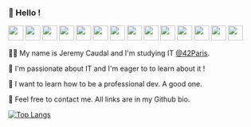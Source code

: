 ### 👋  Hello !
<p float="left">
  <img src="https://github.githubassets.com/images/modules/logos_page/GitHub-Mark.png" width="30px" height="30px" />
  <img src="https://ublu.fr/wp-content/uploads/2018/04/Logo-42.png" width="30px" height="30px" />
  <img src="https://upload.wikimedia.org/wikipedia/commons/thumb/1/18/C_Programming_Language.svg/1200px-C_Programming_Language.svg.png" width="30px" height="30px">
  <img src="https://upload.wikimedia.org/wikipedia/commons/thumb/1/18/ISO_C%2B%2B_Logo.svg/1200px-ISO_C%2B%2B_Logo.svg.png" width="30px" height="30px">
  <img src="https://cdn.iconscout.com/icon/free/png-512/typescript-1174965.png" width="30px" height="30px">
  <img src="https://user-images.githubusercontent.com/8083855/30329899-bffb884c-97e4-11e7-8b93-f8e4bed7338a.png" width="30px" height="30px">
  <img src="https://upload.wikimedia.org/wikipedia/commons/thumb/9/9a/Visual_Studio_Code_1.35_icon.svg/1024px-Visual_Studio_Code_1.35_icon.svg.png" width="30px" height="30px">
  <img src="https://upload.wikimedia.org/wikipedia/commons/thumb/1/18/ISO_C%2B%2B_Logo.svg/1200px-ISO_C%2B%2B_Logo.svg.png" width="30px" height="30px">
  <img src="https://defkey.com/content/images/program/tmux-2019-10-24_12-24-21-icon-resized.png" width="30px" height="30px">
  <img src="https://seeklogo.com/images/D/discord-icon-new-2021-logo-09772BF096-seeklogo.com.png" width="30px" height="30px">
  <img src="https://cdn.iconscout.com/icon/free/png-512/vue-282497.png" width="30px" height="30px">
  <img src="https://pbs.twimg.com/profile_images/1364407680488468481/aXfhJRe6_400x400.jpg" width="30px" height="30px">
  <img src="https://cdn.icon-icons.com/icons2/2108/PNG/512/raspberry_pi_icon_130847.png" width="30px" height="30px">
  <img src="https://cdn.icon-icons.com/icons2/1508/PNG/512/python_104451.png" width="30px" height="30px">
</p>

🙋‍♂️ My name is Jeremy Caudal and I'm studying IT [@42Paris](42.fr).

🌱 I'm passionate about IT and I'm eager to to learn about it !

🤔 I want to learn how to be a professional dev. A good one.

💬 Feel free to contact me. All links are in my Github bio.

[![Top Langs](https://github-readme-stats.vercel.app/api/top-langs/?username=lobbyra&layout=compact)](https://github.com/anuraghazra/github-readme-stats)
